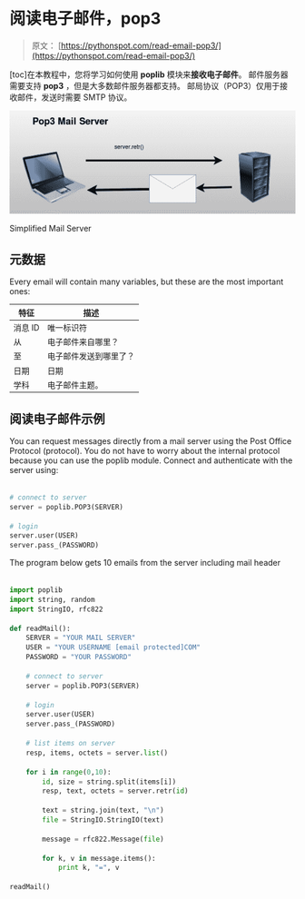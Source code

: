 # 阅读电子邮件，pop3

> 原文： [https://pythonspot.com/read-email-pop3/](https://pythonspot.com/read-email-pop3/)

[toc]在本教程中，您将学习如何使用 **poplib** 模块来**接收电子邮件**。 邮件服务器需要支持 **pop3** ，但是大多数邮件服务器都支持。 邮局协议（POP3）仅用于接收邮件，发送时需要 SMTP 协议。

![pop3-email-server](img/b7a7593691fc70c549881f1570ecc3b1.jpg)

Simplified Mail Server

## 元数据

Every email will contain many variables, but these are the most important ones:

| 特征 | 描述 |
| --- | --- |
| 消息 ID | 唯一标识符 |
| 从 | 电子邮件来自哪里？ |
| 至 | 电子邮件发送到哪里了？ |
| 日期 | 日期 |
| 学科 | 电子邮件主题。 |

## 阅读电子邮件示例

You can request messages directly from a mail server using the Post Office Protocol (protocol). You do not have to worry about the internal protocol because you can use the poplib module.
Connect and authenticate with the server using:

```py

# connect to server
server = poplib.POP3(SERVER)

# login
server.user(USER)
server.pass_(PASSWORD)

```

The program below gets 10 emails from the server including mail header

```py

import poplib
import string, random
import StringIO, rfc822

def readMail():
    SERVER = "YOUR MAIL SERVER"
    USER = "YOUR USERNAME [email protected]COM"
    PASSWORD = "YOUR PASSWORD"

    # connect to server
    server = poplib.POP3(SERVER)

    # login
    server.user(USER)
    server.pass_(PASSWORD)

    # list items on server
    resp, items, octets = server.list()

    for i in range(0,10):
        id, size = string.split(items[i])
        resp, text, octets = server.retr(id)

        text = string.join(text, "\n")
        file = StringIO.StringIO(text)

        message = rfc822.Message(file)

        for k, v in message.items():
            print k, "=", v

readMail()

```